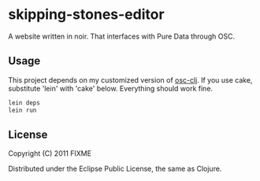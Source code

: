 # skipping-stones-editor

A website written in noir. That interfaces with Pure Data through OSC.

## Usage

This project depends on my customized version of [osc-clj](https://github.com/bzgeb/osc-clj).
If you use cake, substitute 'lein' with 'cake' below. Everything should work fine.

```bash
lein deps
lein run
```

## License

Copyright (C) 2011 FIXME

Distributed under the Eclipse Public License, the same as Clojure.

